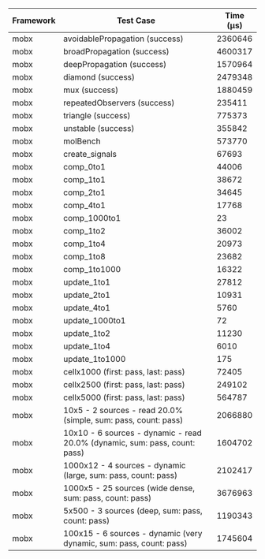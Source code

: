 | Framework | Test Case | Time (μs) |
| --- | --- | --- |
| mobx | avoidablePropagation (success) | 2360646 |
| mobx | broadPropagation (success) | 4600317 |
| mobx | deepPropagation (success) | 1570964 |
| mobx | diamond (success) | 2479348 |
| mobx | mux (success) | 1880459 |
| mobx | repeatedObservers (success) | 235411 |
| mobx | triangle (success) | 775373 |
| mobx | unstable (success) | 355842 |
| mobx | molBench | 573770 |
| mobx | create_signals | 67693 |
| mobx | comp_0to1 | 44006 |
| mobx | comp_1to1 | 38672 |
| mobx | comp_2to1 | 34645 |
| mobx | comp_4to1 | 17768 |
| mobx | comp_1000to1 | 23 |
| mobx | comp_1to2 | 36002 |
| mobx | comp_1to4 | 20973 |
| mobx | comp_1to8 | 23682 |
| mobx | comp_1to1000 | 16322 |
| mobx | update_1to1 | 27812 |
| mobx | update_2to1 | 10931 |
| mobx | update_4to1 | 5760 |
| mobx | update_1000to1 | 72 |
| mobx | update_1to2 | 11230 |
| mobx | update_1to4 | 6010 |
| mobx | update_1to1000 | 175 |
| mobx | cellx1000 (first: pass, last: pass) | 72405 |
| mobx | cellx2500 (first: pass, last: pass) | 249102 |
| mobx | cellx5000 (first: pass, last: pass) | 564787 |
| mobx | 10x5 - 2 sources - read 20.0% (simple, sum: pass, count: pass) | 2066880 |
| mobx | 10x10 - 6 sources - dynamic - read 20.0% (dynamic, sum: pass, count: pass) | 1604702 |
| mobx | 1000x12 - 4 sources - dynamic (large, sum: pass, count: pass) | 2102417 |
| mobx | 1000x5 - 25 sources (wide dense, sum: pass, count: pass) | 3676963 |
| mobx | 5x500 - 3 sources (deep, sum: pass, count: pass) | 1190343 |
| mobx | 100x15 - 6 sources - dynamic (very dynamic, sum: pass, count: pass) | 1745604 |
